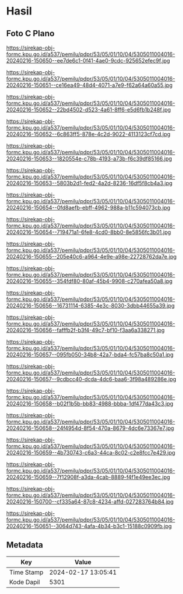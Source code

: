 # Hasil

## Foto C Plano

https://sirekap-obj-formc.kpu.go.id/a537/pemilu/pdpr/53/05/01/10/04/5305011004016-20240216-150650--ee7de6c1-0f41-4ae0-9cdc-925652efec9f.jpg

https://sirekap-obj-formc.kpu.go.id/a537/pemilu/pdpr/53/05/01/10/04/5305011004016-20240216-150651--ce16ea49-48d4-4071-a7e9-f62a64a60a55.jpg

https://sirekap-obj-formc.kpu.go.id/a537/pemilu/pdpr/53/05/01/10/04/5305011004016-20240216-150652--22bd4502-d523-4a61-8ff6-e5d6fb1b248f.jpg

https://sirekap-obj-formc.kpu.go.id/a537/pemilu/pdpr/53/05/01/10/04/5305011004016-20240216-150652--6c863ff5-878e-4c2d-9022-4113123cf7cd.jpg

https://sirekap-obj-formc.kpu.go.id/a537/pemilu/pdpr/53/05/01/10/04/5305011004016-20240216-150653--1820554e-c78b-4193-a73b-f6c39df85166.jpg

https://sirekap-obj-formc.kpu.go.id/a537/pemilu/pdpr/53/05/01/10/04/5305011004016-20240216-150653--5803b2d1-fed2-4a2d-8236-16df5f8cb4a3.jpg

https://sirekap-obj-formc.kpu.go.id/a537/pemilu/pdpr/53/05/01/10/04/5305011004016-20240216-150654--0fd8aefb-ebff-4962-988a-b11c594073cb.jpg

https://sirekap-obj-formc.kpu.go.id/a537/pemilu/pdpr/53/05/01/10/04/5305011004016-20240216-150654--719471a1-6fe8-4cd0-8bb0-8e5856fc3b01.jpg

https://sirekap-obj-formc.kpu.go.id/a537/pemilu/pdpr/53/05/01/10/04/5305011004016-20240216-150655--205e40c6-a964-4e9e-a98e-22728762da7e.jpg

https://sirekap-obj-formc.kpu.go.id/a537/pemilu/pdpr/53/05/01/10/04/5305011004016-20240216-150655--354fdf80-80af-45b4-9908-c270afea50a8.jpg

https://sirekap-obj-formc.kpu.go.id/a537/pemilu/pdpr/53/05/01/10/04/5305011004016-20240216-150656--16731114-6385-4e3c-8030-3dbb44655a39.jpg

https://sirekap-obj-formc.kpu.go.id/a537/pemilu/pdpr/53/05/01/10/04/5305011004016-20240216-150656--fafffb2f-b3f4-49c7-bf10-f3aa6a338271.jpg

https://sirekap-obj-formc.kpu.go.id/a537/pemilu/pdpr/53/05/01/10/04/5305011004016-20240216-150657--095fb050-34b8-42a7-bda4-fc57ba8c50a1.jpg

https://sirekap-obj-formc.kpu.go.id/a537/pemilu/pdpr/53/05/01/10/04/5305011004016-20240216-150657--9cdbcc40-dcda-4dc6-baa6-3f98a489286e.jpg

https://sirekap-obj-formc.kpu.go.id/a537/pemilu/pdpr/53/05/01/10/04/5305011004016-20240216-150658--b02f1b5b-bb83-4988-bbba-1df477da43c3.jpg

https://sirekap-obj-formc.kpu.go.id/a537/pemilu/pdpr/53/05/01/10/04/5305011004016-20240216-150658--24f4954d-8f54-470a-8679-4dc6e73367e7.jpg

https://sirekap-obj-formc.kpu.go.id/a537/pemilu/pdpr/53/05/01/10/04/5305011004016-20240216-150659--4b730743-c6a3-44ca-8c02-c2e8fcc7e429.jpg

https://sirekap-obj-formc.kpu.go.id/a537/pemilu/pdpr/53/05/01/10/04/5305011004016-20240216-150659--7f12908f-a3da-4cab-8889-f4f1e49ee3ec.jpg

https://sirekap-obj-formc.kpu.go.id/a537/pemilu/pdpr/53/05/01/10/04/5305011004016-20240216-150700--cf335a64-87c8-4234-affd-027283764b84.jpg

https://sirekap-obj-formc.kpu.go.id/a537/pemilu/pdpr/53/05/01/10/04/5305011004016-20240216-150651--3064d743-4afa-4b34-b3c1-15188c0909fb.jpg


## Metadata

| Key        | Value               |
| ---------- | ------------------- |
| Time Stamp | 2024-02-17 13:05:41 |
| Kode Dapil | 5301                |



